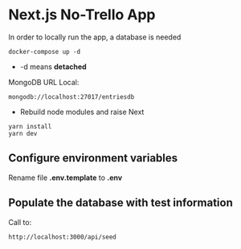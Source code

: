 # Next.js No-Trello App

In order to locally run the app, a database is needed

```
docker-compose up -d
```

- -d means **detached**

MongoDB URL Local:

```
mongodb://localhost:27017/entriesdb
```

- Rebuild node modules and raise Next

```
yarn install
yarn dev
```

## Configure environment variables

Rename file **.env.template** to **.env**

## Populate the database with test information

Call to:

```
http://localhost:3000/api/seed
```
